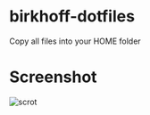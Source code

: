 # birkhoff-dotfiles
Copy all files into your HOME folder

# Screenshot
![scrot](https://raw.githubusercontent.com/berthosefin/birkhoff-dotfiles/master/scrot.png)
